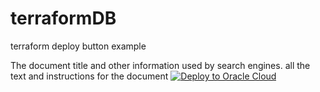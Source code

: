 # terraformDB
terraform deploy button example
<html>
    <head>
        The document title and other information used by search engines.
    </head>
    <body>
        all the text and instructions for the document
              <a 
            href="https://cloud.oracle.com/resourcemanager/stacks/create&zipUrl=https://github.com/RawanAk/terraformDB/releases/latest/download/converged-db-mkplc-freetier.zip" target="nofollow">
              <img 
            src="https://oci-resourcemanager-plugin.plugins.oci.oraclecloud.com/latest/deploy-to-oracle-cloud.svg" 
            alt="Deploy to Oracle Cloud"/>
            </a>    
        </body>

</html> 
